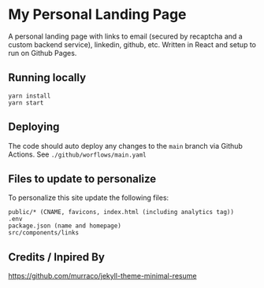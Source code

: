 # My Personal Landing Page

A personal landing page with links to email (secured by recaptcha and a custom backend service), linkedin, github, etc. Written in React and setup to run on Github Pages.

## Running locally

```
yarn install
yarn start
```

## Deploying

The code should auto deploy any changes to the `main` branch via Github Actions. See `./github/worflows/main.yaml`

## Files to update to personalize

To personalize this site update the following files:

```
public/* (CNAME, favicons, index.html (including analytics tag))
.env
package.json (name and homepage)
src/components/links
```

## Credits / Inpired By

https://github.com/murraco/jekyll-theme-minimal-resume
